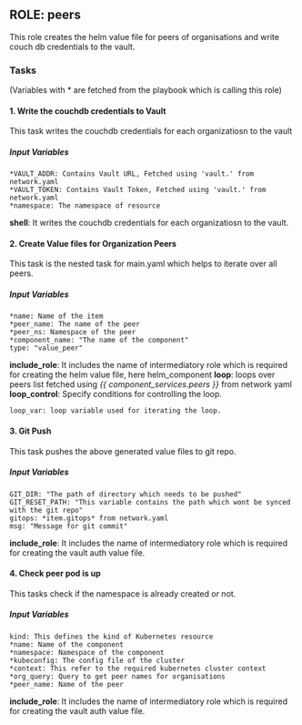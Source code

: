 ## ROLE: peers
This role creates the helm value file for peers of organisations and write couch db credentials to the vault.

### Tasks
(Variables with * are fetched from the playbook which is calling this role)
#### 1. Write the couchdb credentials to Vault
This task writes the couchdb credentials for each organizatiosn to the vault
##### Input Variables
    *VAULT_ADDR: Contains Vault URL, Fetched using 'vault.' from network.yaml
    *VAULT_TOKEN: Contains Vault Token, Fetched using 'vault.' from network.yaml
    *namespace: The namespace of resource
**shell**: It writes the  couchdb credentials for each organizatiosn to the vault.

    
#### 2. Create Value files for Organization Peers
This task is the nested task for main.yaml which helps to iterate over all peers.
##### Input Variables

    *name: Name of the item
    *peer_name: The name of the peer
    *peer_ns: Namespace of the peer
    *component_name: "The name of the component"
    type: "value_peer"
**include_role**: It includes the name of intermediatory role which is required for creating the helm value file, here helm_component
**loop**: loops over peers list fetched using *{{ component_services.peers }}* from network yaml
**loop_control**: Specify conditions for controlling the loop.
                
    loop_var: loop variable used for iterating the loop.

#### 3. Git Push
This task pushes the above generated value files to git repo.
##### Input Variables
    GIT_DIR: "The path of directory which needs to be pushed"    
    GIT_RESET_PATH: "This variable contains the path which wont be synced with the git repo"
    gitops: *item.gitops* from network.yaml
    msg: "Message for git commit"

**include_role**: It includes the name of intermediatory role which is required for creating the vault auth value file.

#### 4. Check peer pod is up
This tasks check if the namespace is already created or not.
##### Input Variables

    kind: This defines the kind of Kubernetes resource
    *name: Name of the component 
    *namespace: Namespace of the component
    *kubeconfig: The config file of the cluster
    *context: This refer to the required kubernetes cluster context
    *org_query: Query to get peer names for organisations
    *peer_name: Name of the peer
    
**include_role**: It includes the name of intermediatory role which is required for creating the vault auth value file.
